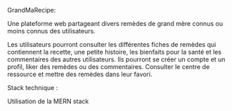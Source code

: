 GrandMaRecipe:

Une plateforme web partageant divers remèdes de grand mère connus ou moins connus des utilisateurs.

Les utilisateurs pourront consulter les différentes fiches de remèdes qui contiennent la recette, une petite histoire, les bienfaits pour la santé et les commentaires des autres utilisateurs. Ils pourront se créer un compte et un profil, liker des remèdes ou des commentaires. Consulter le centre de ressource et mettre des remèdes dans leur favori.

Stack technique :

Utilisation de la MERN stack
